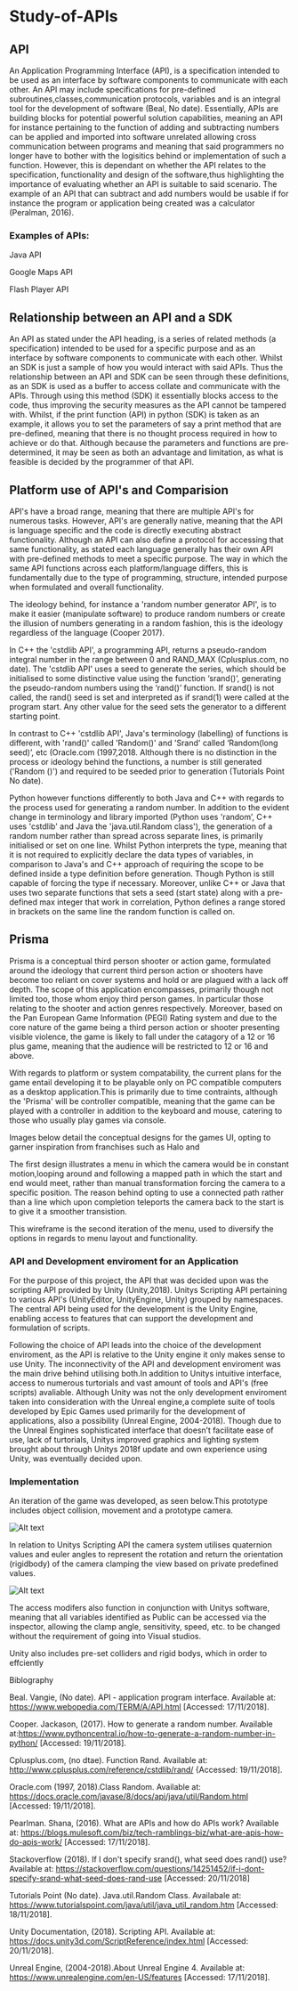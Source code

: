 # Study-of-APIs

## API
An Application Programming Interface (API), is a specification intended to be used as an interface by software components to communicate with each other. An API may include specifications for pre-defined subroutines,classes,communication protocols, variables and is an integral tool for the development of software (Beal, No date). Essentially, APIs are building blocks for potential powerful solution capabilities, meaning an API for instance pertaining to the function of adding and subtracting numbers can be applied and imported into software unrelated allowing cross communication between programs and meaning that said programmers no longer have to bother with the logisitics behind or implementation of such a function. However, this is dependant on whether the API relates to the specification, functionality and design of the software,thus highlighting the importance of evaluating whether an API is suitable to said scenario. The example of an API that can subtract and add numbers would be usable if for instance the program or application being created was a calculator (Peralman, 2016). 

### Examples of APIs:
Java API

Google Maps API

Flash Player API

##  Relationship between an API and a SDK
An API as stated under the API heading, is a series of related methods (a specification) intended to be used for a specific purpose and as an interface by software components to communicate with each other. Whilst an SDK is just a sample of how you would interact with said APIs. Thus the relationship between an API and SDK can be seen through these definitions, as an SDK is used as a buffer to access collate and communicate with the APIs. Through using this method (SDK) it essentially blocks access to the code, thus improving the security measures as the API cannot be tampered with. Whilst, if the print function (API) in python (SDK) is taken as an example, it allows you to set the parameters of say a print method that are pre-defined, meaning that there is no thought process required in how to achieve or do that. Although because the parameters and functions are pre-determined, it may be seen as both an advantage and limitation, as what is feasible is decided by the programmer of that API.

## Platform use of API's and Comparision 
API's have a broad range, meaning that there are multiple API's for numerous tasks. However, API's are generally native, meaning that the API is language specific and the code is directly executing abstract functionality. Although an API can also define a protocol for accessing that same functionality, as stated each language generally has their own API with pre-defined methods to meet a specific purpose. The way in which the same API functions across each platform/language differs, this is fundamentally due to the type of programming, structure, intended purpose when formulated and overall functionality. 

The ideology behind, for instance a 'random number generator API', is to make it easier (manipulate software) to produce random numbers or create the illusion of numbers generating in a random fashion, this is the ideology regardless of the language (Cooper 2017). 

In C++ the 'cstdlib API', a programming API, returns a pseudo-random integral number in the range between 0 and RAND_MAX (Cplusplus.com, no date). The 'cstdlib API' uses a seed to generate the series, which should be initialised to some distinctive value using the function ‘srand()’, generating the pseudo-random numbers using the ‘rand()’ function. If srand() is not called, the rand() seed is set and interpreted as if srand(1) were called at the program start. Any other value for the seed sets the generator to a different starting point.

In contrast to C++ 'cstdlib API', Java's terminology (labelling) of functions is different, with 'rand()'  called 'Random()' and 'Srand' called ‘Random(long seed)’, etc (Oracle.com (1997,2018. Although there is no distinction in the process or ideology behind the functions, a number is still generated ('Random ()') and required to be seeded prior to generation (Tutorials Point No date).

Python however functions differently to both Java and C++ with regards to the process used for generating a random number. In addition to the evident change in terminology and library imported (Python uses 'random’, C++ uses 'cstdlib' and Java the 'java.util.Random class'), the generation of a random number rather than spread across separate lines, is primarily initialised or set on one line. Whilst Python interprets the type, meaning that it is not required to explicitly declare the data types of variables, in comparison to Java's and C++ approach of requiring the scope to be defined inside a type definition before generation. Though Python is still capable of forcing the type if necessary. Moreover, unlike C++ or Java that uses two separate functions that sets a seed (start state) along with a pre-defined max integer that work in correlation, Python defines a range stored in brackets on the same line the random function is called on.


## Prisma
Prisma is a conceptual third person shooter or action game, formulated around the ideology that current third person action or shooters have become too reliant on cover systems and hold or are plagued with a lack off depth. The scope of this application encompasses, primarily though not limited too, those whom enjoy third person games. In particular those relating to the shooter and action genres respectively. Moreover, based on the Pan European Game Information (PEGI) Rating system and due to the core nature of the game being a third person action or shooter presenting visible violence, the game is likely to fall under the catagory of a 12 or 16 plus game, meaning that the audience will be restricted to 12 or 16 and above.

With regards to platform or system compatability, the current plans for the game entail developing it to be playable only on PC compatible computers as a desktop application.This is primarily due to time contraints, although the 'Prisma' will be controller compatible, meaning that the game can be played with a controller in addition to the keyboard and mouse, catering to those who usually play games via console.


Images below detail the conceptual designs for the games UI, opting to garner inspiration from franchises such as Halo and 


The first design illustrates a menu in which the camera would be in constant motion,looping around and following a mapped path in which the start and end would meet, rather than manual transformation forcing the camera to a specific position. The reason behind opting to use a connected path rather than a line which upon completion teleports the camera back to the start is to give it a smoother transistion.


This wireframe is the second iteration of the menu, used to diversify the options in regards to menu layout and functionality.
 
### API and Development enviroment for an Application 
For the purpose of this project, the API that was decided upon was the scripting API provided by Unity (Unity,2018). Unitys Scripting API pertaining to various API's (UnityEditor, UnityEngine, Unity) grouped by namespaces. The central API being used for the development is the Unity Engine, enabling access to features that can support the development and formulation of scripts.

Following the choice of API leads into the choice of the development enviroment, as the API is relative to the Unity engine it only makes sense to use Unity. The inconnectivity of the API and development enviroment was the main drive behind utilising both.In addition to Unitys intuitive interface, access to numerous turtorials and vast amount of tools and API's (free scripts) avaliable. Although Unity was not the only development enviroment taken into consideration with the Unreal engine,a complete suite of tools developed by Epic Games used primarily for the development of applications, also a possibility (Unreal Engine, 2004-2018). Though due to the Unreal Engines sophisticated interface that doesn’t facilitate ease of use, lack of turtorials, Unitys improved graphics and lighting system  brought about through Unitys 2018f update and own experience using Unity, was eventually decided upon.

### Implementation

An iteration of the game was developed, as seen below.This prototype includes object collision, movement and a prototype camera.

![Alt text](https://github.com/matthewsides/Study-of-APIs/blob/master/PrismaTP.png?raw=true "Optional Title")

In relation to Unitys Scripting API the camera system utilises quaternion values and euler angles to represent the rotation and return the orientation (rigidbody) of the camera clamping the view based on private predefined values.

![Alt text](https://github.com/matthewsides/Study-of-APIs/blob/master/CameraClampEX.png?raw=true "Optional Title")

The access modifers also function in conjunction with Unitys software, meaning that all variables identified as Public can be accessed via the inspector, allowing the clamp angle, sensitivity, speed, etc. to be changed without the requirement of going into Visual studios.







Unity also includes pre-set colliders and rigid bodys, which in order to effciently 




Biblography

Beal. Vangie, (No date). API - application program interface. Available at: https://www.webopedia.com/TERM/A/API.html [Accessed: 17/11/2018].

Cooper. Jackason, (2017). How to generate a random number. Available at:https://www.pythoncentral.io/how-to-generate-a-random-number-in-python/ [Accessed: 19/11/2018].

Cplusplus.com, (no dtae). Function Rand. Available at: http://www.cplusplus.com/reference/cstdlib/rand/ {Accessed: 19/11/2018].

Oracle.com (1997, 2018).Class Random. Available at: https://docs.oracle.com/javase/8/docs/api/java/util/Random.html [Accessed: 19/11/2018].

Pearlman. Shana, (2016). What are APIs and how do APIs work? Available at: https://blogs.mulesoft.com/biz/tech-ramblings-biz/what-are-apis-how-do-apis-work/ [Accessed: 17/11/2018].

Stackoverflow (2018). If I don't specify srand(), what seed does rand() use? Available at: https://stackoverflow.com/questions/14251452/if-i-dont-specify-srand-what-seed-does-rand-use [Accessed: 20/11/2018]

Tutorials Point (No date). Java.util.Random Class. Availabale at: https://www.tutorialspoint.com/java/util/java_util_random.htm [Accessed: 18/11/2018].

Unity Documentation, (2018). Scripting API.  Available at: https://docs.unity3d.com/ScriptReference/index.html [Accessed: 20/11/2018].

Unreal Engine, (2004-2018).About Unreal Engine 4. Available at: https://www.unrealengine.com/en-US/features [Accessed: 17/11/2018].


